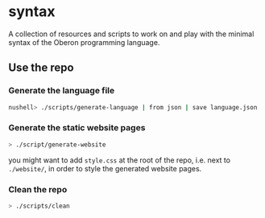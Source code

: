 # syntax
A collection of resources and scripts to work on and play with the minimal syntax of the Oberon programming language.


## Use the repo
### Generate the language file
```bash
nushell> ./scripts/generate-language | from json | save language.json
```

### Generate the static website pages
```bash
> ./script/generate-website
```
you might want to add `style.css` at the root of the repo, i.e. next to `./website/`, in order to style the generated website pages.

### Clean the repo
```bash
> ./scripts/clean
```
